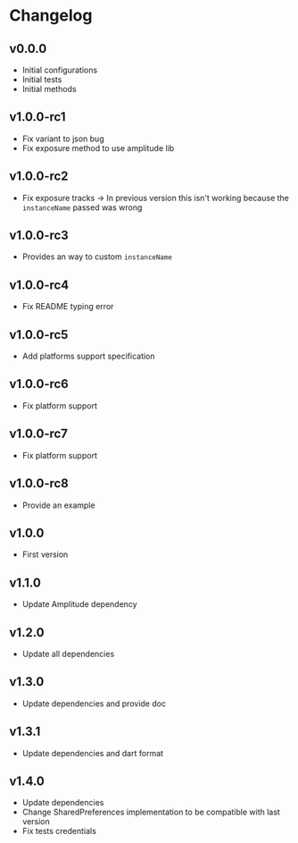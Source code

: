 # Changelog

## v0.0.0
* Initial configurations
* Initial tests
* Initial methods

## v1.0.0-rc1
* Fix variant to json bug
* Fix exposure method to use amplitude lib

## v1.0.0-rc2
* Fix exposure tracks
  -> In previous version this isn't working because the `instanceName` passed was wrong

## v1.0.0-rc3
* Provides an way to custom `instanceName`

## v1.0.0-rc4
* Fix README typing error

## v1.0.0-rc5
* Add platforms support specification

## v1.0.0-rc6
* Fix platform support

## v1.0.0-rc7
* Fix platform support

## v1.0.0-rc8
* Provide an example

## v1.0.0
* First version 

## v1.1.0
* Update Amplitude dependency

## v1.2.0
* Update all dependencies

## v1.3.0
* Update dependencies and provide doc 

## v1.3.1
* Update dependencies and dart format

## v1.4.0
* Update dependencies 
* Change SharedPreferences implementation to be compatible with last version
* Fix tests credentials 